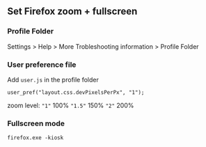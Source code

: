 ## Set Firefox zoom + fullscreen

### Profile Folder
Settings > Help > More Trobleshooting information > Profile Folder

### User preference file
Add `user.js` in the profile folder
```
user_pref("layout.css.devPixelsPerPx", "1");
```
zoom level:
`"1"` 100%
`"1.5"` 150%
`"2"` 200%

### Fullscreen mode
```
firefox.exe -kiosk
```
